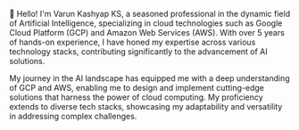 👋 Hello! I'm Varun Kashyap KS, a seasoned professional in the dynamic field of Artificial Intelligence, specializing in cloud technologies such as Google Cloud Platform (GCP) and Amazon Web Services (AWS). With over 5 years of hands-on experience, I have honed my expertise across various technology stacks, contributing significantly to the advancement of AI solutions.

My journey in the AI landscape has equipped me with a deep understanding of GCP and AWS, enabling me to design and implement cutting-edge solutions that harness the power of cloud computing. My proficiency extends to diverse tech stacks, showcasing my adaptability and versatility in addressing complex challenges.
 
